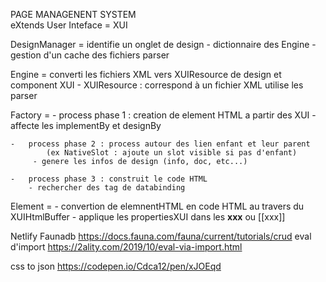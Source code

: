 PAGE MANAGENENT SYSTEM  
    eXtends User Inteface = XUI


DesignManager  = identifie un onglet de design
    - dictionnaire des Engine
    - gestion d'un cache des fichiers parser

Engine = converti les fichiers XML vers XUIResource de design et component XUI
    -    XUIResource :  correspond à un fichier XML 
                        utilise les parser
    
Factory =
    -   process phase 1 : creation de element HTML a partir des XUI
         - affecte les implementBy et designBy

    -   process phase 2 : process autour des lien enfant et leur parent  
            (ex NativeSlot : ajoute un slot visible si pas d'enfant)
         - genere les infos de design (info, doc, etc...)

    -   process phase 3 : construit le code HTML
        - rechercher des tag de databinding

Element =
    -   convertion de elemnentHTML en code HTML au travers du XUIHtmlBuffer
    -   applique les propertiesXUI dans les __xxx__  ou [[xxx]]

    

Netlify
Faunadb
    https://docs.fauna.com/fauna/current/tutorials/crud
eval d'import
    https://2ality.com/2019/10/eval-via-import.html

css to json
    https://codepen.io/Cdca12/pen/xJOEqd